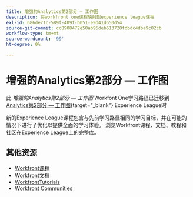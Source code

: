 ```yaml
---
title: 增强的Analytics第2部分 — 工作图
description: 将workfront one课程映射到experience league课程
exl-id: 686de71c-589f-409f-b051-e9d41d650d54
source-git-commit: cc8908472e50ab95deb613720fdbdc4dba9c02cb
workflow-type: tm+mt
source-wordcount: '99'
ht-degree: 0%

---
```


# 增强的Analytics第2部分 — 工作图

此 *增强的Analytics第2部分 — 工作图* Workfont One学习路径已迁移到 [Analytics第2部分 — 工作图](https://experienceleague.adobe.com/?recommended=Workfront-U-1-2022.2.analytics){target="_blank"} Experience League时

新的Experience League课程包含与先前学习路径相同的学习目标，并在可能的情况下进行了优化以提供全面的学习体验。  浏览Workfront课程、文档、教程和社区在Experience League上的完整库。

## 其他资源

* [Workfront课程](https://experienceleague.adobe.com/?lang=en&amp;Solution=Workfront#courses)
* [Workfront文档](https://experienceleague.adobe.com/docs/workfront.html)
* [WorkfrontTutorials](https://experienceleague.adobe.com/docs/workfront-learn/tutorials-workfront/home.html)
* [Workfront Communities](https://experienceleaguecommunities.adobe.com/t5/workfront/ct-p/workfront)
